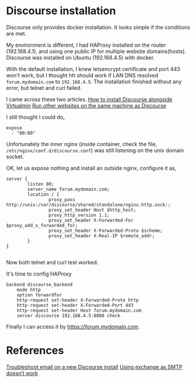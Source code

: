 # Discourse installation

Discourse only provides docker installation. It looks simple if the conditions are met.

My environment is different, I had HAProxy installed on the router (192.168.4.1), and using one public IP for multiple website domains(hosts). Discourse was installed on Ubuntu (192.168.4.5) with docker.

With the default installation, I knew letsencrypt certificate and port 443 won't work, but I thought htt should work if LAN DNS resolved `forum.mydomain.com` to `192.168.4.5`.
The installation finished without any error, but telnet and curl failed.

I came across these two articles.
[How to install Discourse alongside Virtualmin](https://forum.virtualmin.com/t/how-to-install-discourse-alongside-virtualmin/124531)
[Run other websites on the same machine as Discourse](https://meta.discourse.org/t/run-other-websites-on-the-same-machine-as-discourse/17247)

I still thought I could do,
```
expose
  - "80:80"
```
Unfortunately the inner nginx (inside container, check the file, `/etc/nginx/conf.d/discourse.conf`) was still listening on the unix domain socket.

OK, let us expose nothing and install an outside nginx, configure it as,

```
server {
        listen 80;
        server_name forum.mydomain.com;
        location / {
                proxy_pass http://unix:/var/discourse/shared/standalone/nginx.http.sock:;
                proxy_set_header Host $http_host;
                proxy_http_version 1.1;
                proxy_set_header X-Forwarded-For $proxy_add_x_forwarded_for;
                proxy_set_header X-Forwarded-Proto $scheme;
                proxy_set_header X-Real-IP $remote_addr;
        }
}
            
```

Now both telnet and curl test worked.

It's time to config HAProxy

```
backend discourse_backend
    mode http
    option forwardfor
    http-request set-header X-Forwarded-Proto http
    http-request set-header X-Forwarded-Port 443
    http-request set-header Host forum.mydomain.com
    server discourse 192.168.4.5:8080 check

```

Finally I can access it by https://forum.mydomain.com.

# References

[Troubleshoot email on a new Discourse install](https://meta.discourse.org/t/troubleshoot-email-on-a-new-discourse-install/16326)
[Using exchange as SMTP doesn’t work](https://meta.discourse.org/t/using-exchange-as-smtp-doesnt-work/149073)

